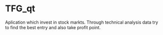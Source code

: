# TFG_qt

Aplication which invest in stock markts. Through technical analysis data try to find the best entry and also take profit point. 
